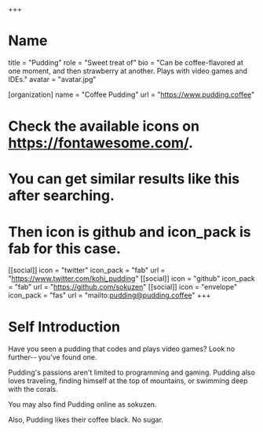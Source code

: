 +++
# Name
title = "Pudding"
role = "Sweet treat of"
bio = "Can be coffee-flavored at one moment, and then strawberry at another. Plays with video games and IDEs."
avatar = "avatar.jpg"

[organization]
  name = "Coffee Pudding"
  url = "https://www.pudding.coffee"

# Check the available icons on https://fontawesome.com/.
# You can get similar results like this <i class="fab fa-github"></i> after searching.
# Then icon is github and icon_pack is fab for this case.
[[social]]
  icon = "twitter"
  icon_pack = "fab"
  url = "https://www.twitter.com/kohi_pudding"
[[social]]
  icon = "github"
  icon_pack = "fab"
  url = "https://github.com/sokuzen"
[[social]]
  icon = "envelope"
  icon_pack = "fas"
  url = "mailto:pudding@pudding.coffee"
+++

# Self Introduction

Have you seen a pudding that codes and plays video games? Look no further-- you've found one.

Pudding's passions aren't limited to programming and gaming. Pudding also loves traveling, finding himself at the top of mountains, or swimming deep with the corals.

You may also find Pudding online as sokuzen.

Also, Pudding likes their coffee black. No sugar.